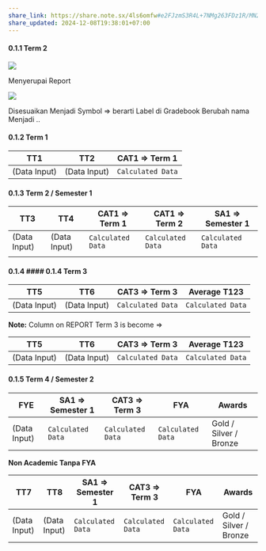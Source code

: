 ```yaml
---
share_link: https://share.note.sx/4ls6omfw#e2FJzmS3R4L+7NMg263FDz1R/MN2SYvXljxmkKbBkCU
share_updated: 2024-12-08T19:38:01+07:00
---
```

#### 0.1.1 Term 2

![](https://i.imgur.com/8Vbm2zd.png)

Menyerupai Report

![](https://i.imgur.com/Ws0GEkt.png)


Disesuaikan Menjadi Symbol ⇒ berarti Label di Gradebook Berubah nama Menjadi ..

#### 0.1.2 Term 1
| TT1          | TT2          | CAT1 ⇒ Term 1     |
| ------------ | ------------ | ----------------- |
| (Data Input) | (Data Input) | `Calculated Data` |
#### 0.1.3 Term 2 / Semester 1

| TT3          | TT4          | CAT1 ⇒ Term 1     | CAT1 ⇒ Term 2     | SA1 ⇒ Semester 1  |
| ------------ | ------------ | ----------------- | ----------------- | ----------------- |
| (Data Input) | (Data Input) | `Calculated Data` | `Calculated Data` | `Calculated Data` |
|              |              |                   |                   |                   |
#### 0.1.4 #### 0.1.4 Term 3
| TT5          | TT6          | CAT3 ⇒ Term 3     | Average T123      |
| ------------ | ------------ | ----------------- | ----------------- |
| (Data Input) | (Data Input) | `Calculated Data` | `Calculated Data` |
**Note:**
Column on REPORT Term 3 is become ⇒ 

| TT5          | TT6          | CAT3 ⇒ Term 3     | Average T123          |
| ------------ | ------------ | ----------------- | --------------------- |
| (Data Input) | (Data Input) | `Calculated Data` | `Calculated Data`<br> |
#### 0.1.5 Term 4 / Semester 2

| FYE          | SA1 ⇒ Semester 1  | CAT3 ⇒ Term 3     | FYA               | Awards                 |
| ------------ | ----------------- | ----------------- | ----------------- | ---------------------- |
| (Data Input) | `Calculated Data` | `Calculated Data` | `Calculated Data` | Gold / Silver / Bronze |
**Non Academic Tanpa FYA**

| TT7          | TT8          | SA1 ⇒ Semester 1  | CAT3 ⇒ Term 3     | FYA               | Awards                 |
| ------------ | ------------ | ----------------- | ----------------- | ----------------- | ---------------------- |
| (Data Input) | (Data Input) | `Calculated Data` | `Calculated Data` | `Calculated Data` | Gold / Silver / Bronze |
